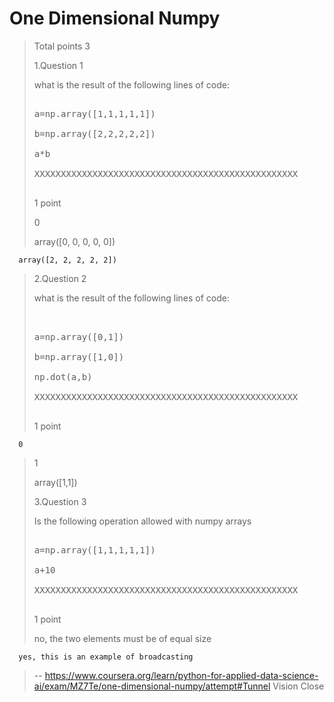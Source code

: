 # One Dimensional Numpy
> 
> Total points 3
> 
>  1.Question 1
> 
> what is the result of the following lines of code:
> 
> <pre contenteditable="false" data-language="python" style="opacity: 1;" tabindex="0">
> 
> a=np.array([1,1,1,1,1])
> 
> b=np.array([2,2,2,2,2])
> 
> a*b
> 
> XXXXXXXXXXXXXXXXXXXXXXXXXXXXXXXXXXXXXXXXXXXXXXXXXX
> 
> </pre>
> 
> 1 point 
> 
>  0 
> 
>  array([0, 0, 0, 0, 0]) 
> 

      array([2, 2, 2, 2, 2]) 
> 
>  2.Question 2
> 
> what is the result of the following lines of code:
> 
> <pre contenteditable="false" data-language="python" style="opacity: 1;" tabindex="0">
> 
> 
> a=np.array([0,1])
> 
> b=np.array([1,0])
> 
> np.dot(a,b) 
> 
> XXXXXXXXXXXXXXXXXXXXXXXXXXXXXXXXXXXXXXXXXXXXXXXXXX
> 
> </pre>
> 
> 1 point 
> 

      0 
> 
>  1 
> 
>  array([1,1]) 
> 
>  3.Question 3
> 
> Is the following operation allowed with numpy arrays
> 
> <pre contenteditable="false" data-language="python" style="opacity: 1;" tabindex="0">
> 
> a=np.array([1,1,1,1,1])
> 
> a+10 
> 
> XXXXXXXXXXXXXXXXXXXXXXXXXXXXXXXXXXXXXXXXXXXXXXXXXX
> 
> </pre>
> 
> 1 point 
> 
>  no, the two elements must be of equal size 
> 

      yes, this is an example of broadcasting
>
> -- https://www.coursera.org/learn/python-for-applied-data-science-ai/exam/MZ7Te/one-dimensional-numpy/attempt#Tunnel Vision Close
